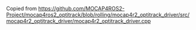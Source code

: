 Copied from https://github.com/MOCAP4ROS2-Project/mocap4ros2_optitrack/blob/rolling/mocap4r2_optitrack_driver/src/mocap4r2_optitrack_driver/mocap4r2_optitrack_driver.cpp
